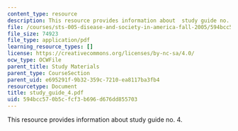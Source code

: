 ```yaml
---
content_type: resource
description: This resource provides information about  study guide no. 4.
file: /courses/sts-005-disease-and-society-in-america-fall-2005/594bcc570b5cfcf3b696d676dd855703_study_guide_4.pdf
file_size: 74923
file_type: application/pdf
learning_resource_types: []
license: https://creativecommons.org/licenses/by-nc-sa/4.0/
ocw_type: OCWFile
parent_title: Study Materials
parent_type: CourseSection
parent_uid: e695291f-9b32-359c-7210-ea8117ba3fb4
resourcetype: Document
title: study_guide_4.pdf
uid: 594bcc57-0b5c-fcf3-b696-d676dd855703
---
```

This resource provides information about  study guide no. 4.